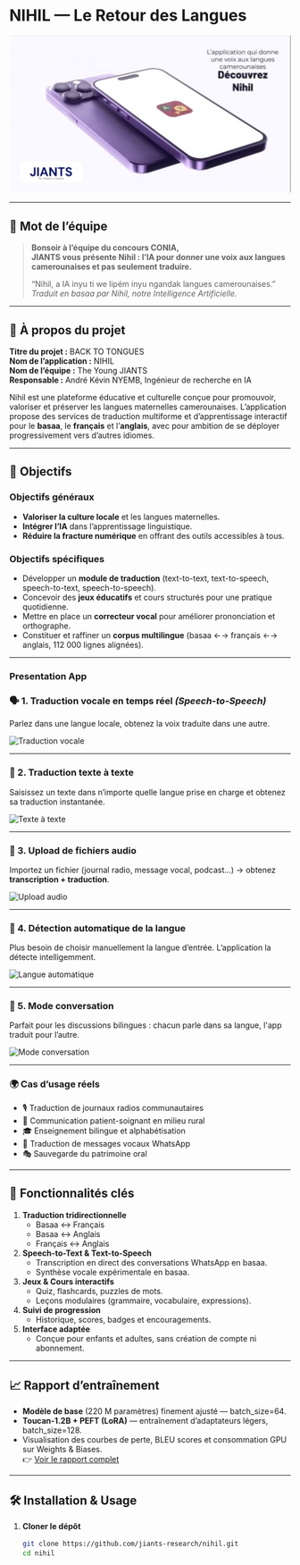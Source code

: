 # NIHIL — Le Retour des Langues

[![Watch the video](./Communication/video-thumbnail.png)](./Communication/prom.mp4)



---

## 🎤 Mot de l’équipe

> **Bonsoir à l’équipe du concours CONIA,  
> JIANTS vous présente Nihil : l’IA pour donner une voix aux langues camerounaises et pas seulement traduire.**  
>
> “Nihil, a IA inyu ti we lipém inyu ngandak langues camerounaises.”  
> *Traduit en basaa par Nihil, notre Intelligence Artificielle.*

---

## 📌 À propos du projet

**Titre du projet :** BACK TO TONGUES  
**Nom de l’application :** NIHIL  
**Nom de l’équipe :** The Young JIANTS  
**Responsable :** André Kévin NYEMB, Ingénieur de recherche en IA  

Nihil est une plateforme éducative et culturelle conçue pour promouvoir, valoriser et préserver les langues maternelles camerounaises. L’application propose des services de traduction multiforme et d’apprentissage interactif pour le **basaa**, le **français** et l’**anglais**, avec pour ambition de se déployer progressivement vers d’autres idiomes.

---

## 🎯 Objectifs

### Objectifs généraux  
- **Valoriser la culture locale** et les langues maternelles.  
- **Intégrer l’IA** dans l’apprentissage linguistique.  
- **Réduire la fracture numérique** en offrant des outils accessibles à tous.

### Objectifs spécifiques  
- Développer un **module de traduction** (text-to-text, text-to-speech, speech-to-text, speech-to-speech).  
- Concevoir des **jeux éducatifs** et cours structurés pour une pratique quotidienne.  
- Mettre en place un **correcteur vocal** pour améliorer prononciation et orthographe.  
- Constituer et raffiner un **corpus multilingue** (basaa ←→ français ←→ anglais, 112 000 lignes alignées).

---


### Presentation App

### 🗣️ 1. Traduction vocale en temps réel *(Speech-to-Speech)*  
Parlez dans une langue locale, obtenez la voix traduite dans une autre.

![Traduction vocale](assets/screens/01_traduction_vocale.png)

---

### 💬 2. Traduction texte à texte  
Saisissez un texte dans n’importe quelle langue prise en charge et obtenez sa traduction instantanée.

![Texte à texte](assets/screens/02_text_to_text.png)

---

### 📂 3. Upload de fichiers audio  
Importez un fichier (journal radio, message vocal, podcast...) → obtenez **transcription + traduction**.

![Upload audio](assets/screens/03_upload_audio.png)

---

### 🧠 4. Détection automatique de la langue  
Plus besoin de choisir manuellement la langue d’entrée. L’application la détecte intelligemment.

![Langue automatique](assets/screens/04_lang_detect.png)

---

### 👥 5. Mode conversation  
Parfait pour les discussions bilingues : chacun parle dans sa langue, l'app traduit pour l’autre.

![Mode conversation](assets/screens/05_mode_conversation.png)

---

### 🌍 Cas d’usage réels

- 🎙️ Traduction de journaux radios communautaires  
- 🏥 Communication patient-soignant en milieu rural  
- 🎓 Enseignement bilingue et alphabétisation  
- 📱 Traduction de messages vocaux WhatsApp  
- 🎭 Sauvegarde du patrimoine oral

---

## 🚀 Fonctionnalités clés

1. **Traduction tridirectionnelle**  
   - Basaa ↔ Français  
   - Basaa ↔ Anglais  
   - Français ↔ Anglais  
2. **Speech-to-Text & Text-to-Speech**  
   - Transcription en direct des conversations WhatsApp en basaa.  
   - Synthèse vocale expérimentale en basaa.  
3. **Jeux & Cours interactifs**  
   - Quiz, flashcards, puzzles de mots.  
   - Leçons modulaires (grammaire, vocabulaire, expressions).  
4. **Suivi de progression**  
   - Historique, scores, badges et encouragements.  
5. **Interface adaptée**  
   - Conçue pour enfants et adultes, sans création de compte ni abonnement.

---

## 📈 Rapport d’entraînement

- **Modèle de base** (220 M paramètres) finement ajusté — batch_size=64.  
- **Toucan-1.2B + PEFT (LoRA)** — entraînement d’adaptateurs légers, batch_size=128.  
- Visualisation des courbes de perte, BLEU scores et consommation GPU sur Weights & Biases.  
  👉 [Voir le rapport complet](https://api.wandb.ai/links/jiants-research/g799trkt)

---

## 🛠️ Installation & Usage

1. **Cloner le dépôt**  
   ```bash
   git clone https://github.com/jiants-research/nihil.git
   cd nihil
